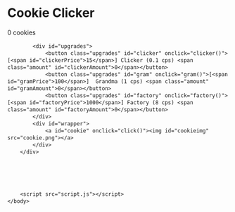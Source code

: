 <html lang="en">
    <head>
        <meta charset="UTF-8">
        <meta name="viewport" content="width=device-width, initial-scale=1.0">
        <link rel="stylesheet" href="style.css">
        <title>Cookie clicker</title>
    </head>
    <body>
        <h1>Cookie Clicker</h1>
        <div id="whole">
            <div id="cook">
                <span id="cookies">0</span>
                <span id="name">cookies</span>
            </div>

            <div id="upgrades">
                <button class="upgrades" id="clicker" onclick="clicker()">[<span id="clickerPrice">15</span>] Clicker (0.1 cps) <span class="amount" id="clickerAmount">0</span></button>
                <button class="upgrades" id="gram" onclick="gram()">[<span id="gramPrice">100</span>]  Grandma (1 cps) <span class="amount" id="gramAmount">0</span></button>
                <button class="upgrades" id="factory" onclick="factory()">[<span id="factoryPrice">1000</span>] Factory (8 cps) <span class="amount" id="factoryAmount">0</span></button>
            </div>
            <div id="wrapper">
                <a id="cookie" onclick="click()"><img id="cookieimg" src="cookie.png"></a>
            </div>
        </div>

        
        


        <script src="script.js"></script>
    </body>
</html>
